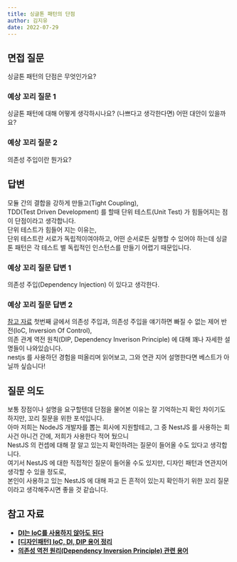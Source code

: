 ```yaml
---
title: 싱글톤 패턴의 단점
author: 김지유
date: 2022-07-29
---
```


## 면접 질문
싱글톤 패턴의 단점은 무엇인가요?

### 예상 꼬리 질문 1
싱글톤 패턴에 대해 어떻게 생각하시나요? (나쁘다고 생각한다면) 어떤 대안이 있을까요?

### 예상 꼬리 질문 2
의존성 주입이란 뭔가요?

## 답변
모듈 간의 결합을 강하게 만들고(Tight Coupling),  
TDD(Test Driven Development) 를 할때 단위 테스트(Unit Test) 가 힘들어지는 점이 단점이라고 생각합니다.  
단위 테스트가 힘들어 지는 이유는,  
단위 테스트란 서로가 독립적이여야하고, 어떤 순서로든 실행할 수 있어야 하는데 싱글톤 패턴은 각 테스트 별 독립적인 인스턴스를 만들기 어렵기 때문입니다.

### 예상 꼬리 질문 답변 1
의존성 주입(Dependency Injection) 이 있다고 생각한다.

### 예상 꼬리 질문 답변 2
[참고 자료](#참고-자료) 첫번째 글에서 의존성 주입과, 의존성 주입을 얘기하면 빠질 수 없는 제어 반전(IoC, Inversion Of Control),  
의존 관계 역전 원칙(DIP, Dependency Inverison Principle) 에 대해 꽤나 자세한 설명들이 나와있습니다.  
nestjs 를 사용하던 경험을 떠올리며 읽어보고, 그와 연관 지어 설명한다면 베스트가 아닐까 싶습니다!

## 질문 의도
보통 장점이나 설명을 요구할텐데 단점을 물어본 이유는 잘 기억하는지 확인 차이기도 하지만, 꼬리 질문을 위한 포석입니다.  
아마 저희는 NodeJS 개발자를 뽑는 회사에 지원할테고, 그 중 NestJS 를 사용하는 회사건 아니건 간에, 저희가 사용한다 적어 뒀으니  
NestJS 의 컨셉에 대해 잘 알고 있는지 확인하려는 질문이 들어올 수도 있다고 생각합니다.  
여기서 NestJS 에 대한 직접적인 질문이 들어올 수도 있지만, 디자인 패턴과 연관지어 생각할 수 있을 정도로,  
본인이 사용하고 있는 NestJS 에 대해 파고 든 흔적이 있는지 확인하기 위한 꼬리 질문이라고 생각해주시면 좋을 것 같습니다.
  
## 참고 자료
- ****[DI는 IoC를 사용하지 않아도 된다](https://jwchung.github.io/DI%EB%8A%94-IoC%EB%A5%BC-%EC%82%AC%EC%9A%A9%ED%95%98%EC%A7%80-%EC%95%8A%EC%95%84%EB%8F%84-%EB%90%9C%EB%8B%A4)****
- **[[디자인패턴] IoC, DI, DIP 용어 정리](https://black-jin0427.tistory.com/194)**
- **[의존성 역전 원리(Dependency Inversion Principle) 관련 용어](https://justhackem.wordpress.com/2016/05/13/dependency-inversion-terms/)**
